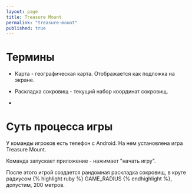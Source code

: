 ```yaml
---
layout: page
title: Treasure Mount
permalink: "treasure-mount"
published: true
---
```


Термины
======

 - Карта - географическая карта. Отображается как подложка на экране.

 - Раскладка сокровищ - текущий набор координат сокровищ.
 
 - 
 
 
Суть процесса игры
======

У команды игроков есть телефон с Android. На нем установлена игра Treasure Mount.

Команда запускает приложение - нажимает "начать игру".

После этого игрой создается рандомная раскладка сокровищ, в круге радиусом {% highlight ruby %} GAME_RADIUS {% endhighlight %}, допустим, 200 метров.